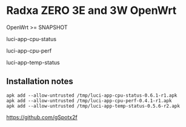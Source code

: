 # Radxa ZERO 3E and 3W OpenWrt

OpenWrt >= SNAPSHOT

luci-app-cpu-status

luci-app-cpu-perf

luci-app-temp-status

## Installation notes
```
apk add --allow-untrusted /tmp/luci-app-cpu-status-0.6.1-r1.apk
apk add --allow-untrusted /tmp/luci-app-cpu-perf-0.4.1-r1.apk
apk add --allow-untrusted /tmp/luci-app-temp-status-0.5.6-r2.apk
```

https://github.com/gSpotx2f
